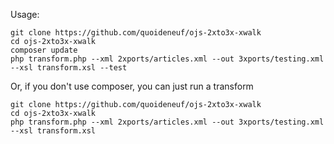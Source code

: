 Usage:

```
git clone https://github.com/quoideneuf/ojs-2xto3x-xwalk
cd ojs-2xto3x-xwalk
composer update
php transform.php --xml 2xports/articles.xml --out 3xports/testing.xml --xsl transform.xsl --test
```

Or, if you don't use composer, you can just run a transform

```
git clone https://github.com/quoideneuf/ojs-2xto3x-xwalk
cd ojs-2xto3x-xwalk
php transform.php --xml 2xports/articles.xml --out 3xports/testing.xml --xsl transform.xsl
```
